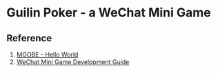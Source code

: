 # Guilin Poker - a WeChat Mini Game

## Reference
1. [MGOBE - Hello World](https://cloud.tencent.com/document/product/1038/33531)
2. [WeChat Mini Game Development Guide](https://developers.weixin.qq.com/minigame/en/dev/guide/)